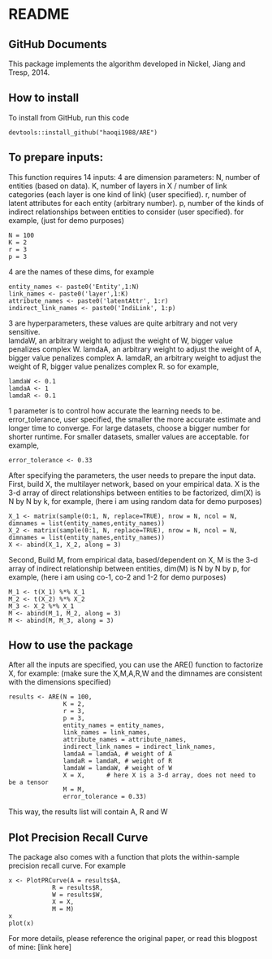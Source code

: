 README
================

## GitHub Documents

This package implements the algorithm developed in Nickel, Jiang and
Tresp, 2014.

## How to install

To install from GitHub, run this code

    devtools::install_github("haoqi1988/ARE")

## To prepare inputs:

This function requires 14 inputs: 4 are dimension parameters: N, number
of entities (based on data). K, number of layers in X / number of link
categories (each layer is one kind of link) (user specified). r, number
of latent attributes for each entity (arbitrary number). p, number of
the kinds of indirect relationships between entities to consider (user
specified). for example, (just for demo purposes)

    N = 100
    K = 2
    r = 3
    p = 3

4 are the names of these dims, for example

    entity_names <- paste0('Entity',1:N)
    link_names <- paste0('layer',1:K)
    attribute_names <- paste0('latentAttr', 1:r)
    indirect_link_names <- paste0('IndiLink', 1:p)

3 are hyperparameters, these values are quite arbitrary and not very
sensitive.  
lamdaW, an arbitrary weight to adjust the weight of W, bigger value
penalizes complex W. lamdaA, an arbitrary weight to adjust the weight of
A, bigger value penalizes complex A. lamdaR, an arbitrary weight to
adjust the weight of R, bigger value penalizes complex R. so for
example,

    lamdaW <- 0.1 
    lamdaA <- 1   
    lamdaR <- 0.1 

1 parameter is to control how accurate the learning needs to be.
error\_tolerance, user specified, the smaller the more accurate estimate
and longer time to converge. For large datasets, choose a bigger number
for shorter runtime. For smaller datasets, smaller values are
acceptable. for example,

    error_tolerance <- 0.33 

After specifying the parameters, the user needs to prepare the input
data. First, build X, the multilayer network, based on your empirical
data. X is the 3-d array of direct relationships between entities to be
factorized, dim(X) is N by N by k, for example, (here i am using random
data for demo
    purposes)

    X_1 <- matrix(sample(0:1, N, replace=TRUE), nrow = N, ncol = N, dimnames = list(entity_names,entity_names))
    X_2 <- matrix(sample(0:1, N, replace=TRUE), nrow = N, ncol = N, dimnames = list(entity_names,entity_names))
    X <- abind(X_1, X_2, along = 3)

Second, Build M, from empirical data, based/dependent on X, M is the 3-d
array of indirect relationship between entities, dim(M) is N by N by p,
for example, (here i am using co-1, co-2 and 1-2 for demo purposes)

    M_1 <- t(X_1) %*% X_1
    M_2 <- t(X_2) %*% X_2
    M_3 <- X_2 %*% X_1
    M <- abind(M_1, M_2, along = 3)
    M <- abind(M, M_3, along = 3)

## How to use the package

After all the inputs are specified, you can use the ARE() function to
factorize X, for example: (make sure the X,M,A,R,W and the dimnames are
consistent with the dimensions specified)

    results <- ARE(N = 100,
                   K = 2,
                   r = 3,
                   p = 3,
                   entity_names = entity_names,
                   link_names = link_names,
                   attribute_names = attribute_names,
                   indirect_link_names = indirect_link_names,
                   lamdaA = lamdaA, # weight of A
                   lamdaR = lamdaR, # weight of R
                   lamdaW = lamdaW, # weight of W
                   X = X,      # here X is a 3-d array, does not need to be a tensor
                   M = M,
                   error_tolerance = 0.33)

This way, the results list will contain A, R and W

## Plot Precision Recall Curve

The package also comes with a function that plots the within-sample
precision recall curve. For example

    x <- PlotPRCurve(A = results$A,
                R = results$R,
                W = results$W,
                X = X,
                M = M)
    x
    plot(x)

For more details, please reference the original paper, or read this
blogpost of mine: \[link here\]
